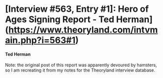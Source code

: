 # [Interview #563, Entry #1]: Hero of Ages Signing Report - Ted Herman](https://www.theoryland.com/intvmain.php?i=563#1)

#### Ted Herman

Note: the original post of this report was apparently devoured by hamsters, so I am recreating it from my notes for the Theoryland interview database.

